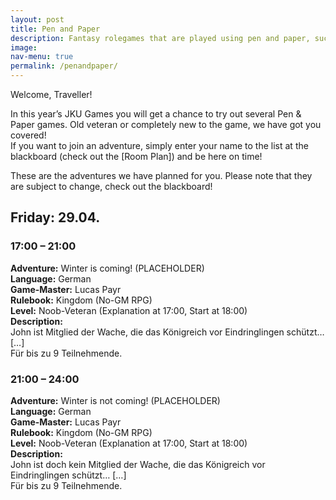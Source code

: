 ```yaml
---
layout: post
title: Pen and Paper
description: Fantasy rolegames that are played using pen and paper, such as DnD and Kingdom
image: 
nav-menu: true
permalink: /penandpaper/
---
```


Welcome, Traveller!

In this year’s JKU Games you will get a chance to try out several Pen & Paper games. Old veteran or completely new to the game, we have got you covered! <br>
If you want to join an adventure, simply enter your name to the list at the blackboard (check out the [Room Plan]) and be here on time!

These are the adventures we have planned for you. Please note that they are subject to change, check out the blackboard!

## Friday: 29.04.
### 17:00 – 21:00
**Adventure:** Winter is coming! (PLACEHOLDER) <br>
**Language:** German <br>
**Game-Master:** Lucas Payr <br>
**Rulebook:** Kingdom (No-GM RPG) <br>
**Level:** Noob-Veteran (Explanation at 17:00, Start at 18:00) <br>
**Description:**<br>
John ist Mitglied der Wache, die das Königreich vor Eindringlingen schützt… […] <br>
Für bis zu 9 Teilnehmende.

### 21:00 – 24:00
**Adventure:** Winter is not coming! (PLACEHOLDER) <br>
**Language:** German <br>
**Game-Master:** Lucas Payr <br>
**Rulebook:** Kingdom (No-GM RPG) <br>
**Level:** Noob-Veteran (Explanation at 17:00, Start at 18:00) <br>
**Description:** <br>
John ist doch kein Mitglied der Wache, die das Königreich vor Eindringlingen schützt… […] <br>
Für bis zu 9 Teilnehmende.
